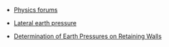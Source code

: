- [Physics forums](http://www.physicsforums.com/showthread.php?t=155389)

- [Lateral earth pressure](http://en.wikipedia.org/wiki/Lateral_earth_pressure)

- [Determination of Earth Pressures on Retaining Walls](http://web.mst.edu/~rogersda/umrcourses/ge441/Determination%20of%20Earth%20Pressures%20on%20Retaining%20Walls.pdf)

